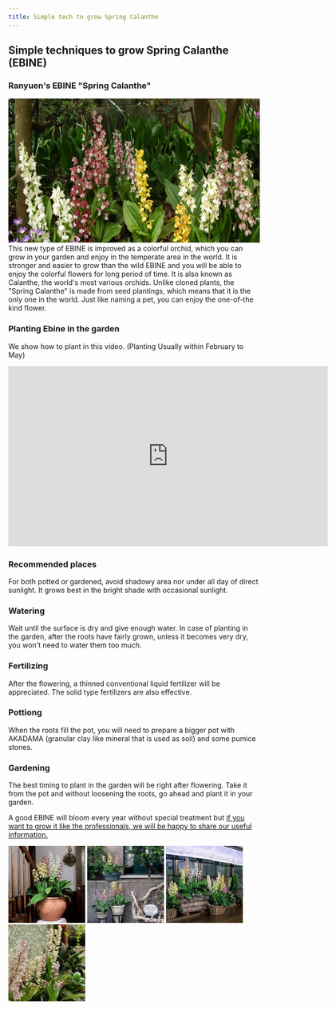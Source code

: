 ```yaml
---
title: Simple tech to grow Spring Calanthe
---
```

## Simple techniques to grow Spring Calanthe (EBINE)

### Ranyuen's EBINE "Spring Calanthe"
<img src="/assets/images/growings_iikanzi.jpg" width="722" height="288" alt="Spring Calanthe (EBINE) - Ranyuen" />
This new type of EBINE is improved as a colorful orchid, which you can grow in your garden and enjoy in the temperate area in the world. It is stronger and easier to grow than the wild EBINE and you will be able to enjoy the colorful flowers for long period of time. It is also known as Calanthe, the world's most various orchids. Unlike cloned plants, the "Spring Calanthe" is made from seed plantings, which means that it is the only one in the world. Just like naming a pet, you can enjoy the one-of-the kind flower.

### Planting Ebine in the garden
We show how to plant in this video. (Planting Usually within February to May)
<iframe width="640" height="360" src="https://www.youtube.com/embed/UmnzM6DF-XQ" frameborder="0" allowfullscreen><a href="http://youtu.be/UmnzM6DF-XQ">Simple techniques to grow YUMECHIDORI and AWACHIDORI - Ranyuen</a></iframe>


### Recommended places
For both potted or gardened, avoid shadowy area nor under all day of direct sunlight. It grows best in the bright shade with occasional sunlight.

### Watering
Wait until the surface is dry and give enough water. In case of planting in the garden, after the roots have fairly grown, unless it becomes very dry, you won't need to water them too much.

### Fertilizing
After the flowering, a thinned conventional liquid fertilizer will be appreciated. The solid type fertilizers are also effective.

### Pottiong
When the roots fill the pot, you will need to prepare a bigger pot with AKADAMA (granular clay like mineral that is used as soil) and some pumice stones.

### Gardening
The best timing to plant in the garden will be right after flowering. Take it from the pot and without loosening the roots, go ahead and plant it in your garden.

A good EBINE will bloom every year without special treatment but [if you want to grow it like the professionals, we will be happy to share our useful information.](/growings_calanthe/growing_calanthe_spring)

![Spring Calanthe (EBINE) - Ranyuen](/assets/images/growings_bo2.jpg)
![Spring Calanthe (EBINE) - Ranyuen](/assets/images/growings_bo3.jpg)
![Spring Calanthe (EBINE) - Ranyuen](/assets/images/growings_bo4.jpg)
![Spring Calanthe (EBINE) - Ranyuen](/assets/images/growings_bo5.jpg)
